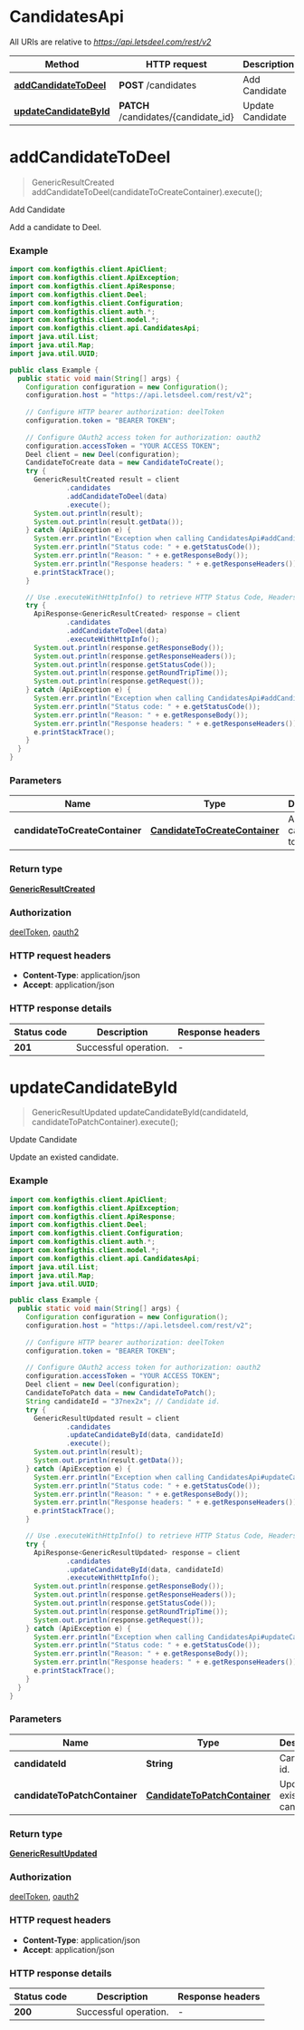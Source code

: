 # CandidatesApi

All URIs are relative to *https://api.letsdeel.com/rest/v2*

| Method | HTTP request | Description |
|------------- | ------------- | -------------|
| [**addCandidateToDeel**](CandidatesApi.md#addCandidateToDeel) | **POST** /candidates | Add Candidate |
| [**updateCandidateById**](CandidatesApi.md#updateCandidateById) | **PATCH** /candidates/{candidate_id} | Update Candidate |


<a name="addCandidateToDeel"></a>
# **addCandidateToDeel**
> GenericResultCreated addCandidateToDeel(candidateToCreateContainer).execute();

Add Candidate

Add a candidate to Deel.

### Example
```java
import com.konfigthis.client.ApiClient;
import com.konfigthis.client.ApiException;
import com.konfigthis.client.ApiResponse;
import com.konfigthis.client.Deel;
import com.konfigthis.client.Configuration;
import com.konfigthis.client.auth.*;
import com.konfigthis.client.model.*;
import com.konfigthis.client.api.CandidatesApi;
import java.util.List;
import java.util.Map;
import java.util.UUID;

public class Example {
  public static void main(String[] args) {
    Configuration configuration = new Configuration();
    configuration.host = "https://api.letsdeel.com/rest/v2";
    
    // Configure HTTP bearer authorization: deelToken
    configuration.token = "BEARER TOKEN";
    
    // Configure OAuth2 access token for authorization: oauth2
    configuration.accessToken = "YOUR ACCESS TOKEN";
    Deel client = new Deel(configuration);
    CandidateToCreate data = new CandidateToCreate();
    try {
      GenericResultCreated result = client
              .candidates
              .addCandidateToDeel(data)
              .execute();
      System.out.println(result);
      System.out.println(result.getData());
    } catch (ApiException e) {
      System.err.println("Exception when calling CandidatesApi#addCandidateToDeel");
      System.err.println("Status code: " + e.getStatusCode());
      System.err.println("Reason: " + e.getResponseBody());
      System.err.println("Response headers: " + e.getResponseHeaders());
      e.printStackTrace();
    }

    // Use .executeWithHttpInfo() to retrieve HTTP Status Code, Headers and Request
    try {
      ApiResponse<GenericResultCreated> response = client
              .candidates
              .addCandidateToDeel(data)
              .executeWithHttpInfo();
      System.out.println(response.getResponseBody());
      System.out.println(response.getResponseHeaders());
      System.out.println(response.getStatusCode());
      System.out.println(response.getRoundTripTime());
      System.out.println(response.getRequest());
    } catch (ApiException e) {
      System.err.println("Exception when calling CandidatesApi#addCandidateToDeel");
      System.err.println("Status code: " + e.getStatusCode());
      System.err.println("Reason: " + e.getResponseBody());
      System.err.println("Response headers: " + e.getResponseHeaders());
      e.printStackTrace();
    }
  }
}

```

### Parameters

| Name | Type | Description  | Notes |
|------------- | ------------- | ------------- | -------------|
| **candidateToCreateContainer** | [**CandidateToCreateContainer**](CandidateToCreateContainer.md)| Add a candidate to Deel | |

### Return type

[**GenericResultCreated**](GenericResultCreated.md)

### Authorization

[deelToken](../README.md#deelToken), [oauth2](../README.md#oauth2)

### HTTP request headers

 - **Content-Type**: application/json
 - **Accept**: application/json

### HTTP response details
| Status code | Description | Response headers |
|-------------|-------------|------------------|
| **201** | Successful operation. |  -  |

<a name="updateCandidateById"></a>
# **updateCandidateById**
> GenericResultUpdated updateCandidateById(candidateId, candidateToPatchContainer).execute();

Update Candidate

Update an existed candidate.

### Example
```java
import com.konfigthis.client.ApiClient;
import com.konfigthis.client.ApiException;
import com.konfigthis.client.ApiResponse;
import com.konfigthis.client.Deel;
import com.konfigthis.client.Configuration;
import com.konfigthis.client.auth.*;
import com.konfigthis.client.model.*;
import com.konfigthis.client.api.CandidatesApi;
import java.util.List;
import java.util.Map;
import java.util.UUID;

public class Example {
  public static void main(String[] args) {
    Configuration configuration = new Configuration();
    configuration.host = "https://api.letsdeel.com/rest/v2";
    
    // Configure HTTP bearer authorization: deelToken
    configuration.token = "BEARER TOKEN";
    
    // Configure OAuth2 access token for authorization: oauth2
    configuration.accessToken = "YOUR ACCESS TOKEN";
    Deel client = new Deel(configuration);
    CandidateToPatch data = new CandidateToPatch();
    String candidateId = "37nex2x"; // Candidate id.
    try {
      GenericResultUpdated result = client
              .candidates
              .updateCandidateById(data, candidateId)
              .execute();
      System.out.println(result);
      System.out.println(result.getData());
    } catch (ApiException e) {
      System.err.println("Exception when calling CandidatesApi#updateCandidateById");
      System.err.println("Status code: " + e.getStatusCode());
      System.err.println("Reason: " + e.getResponseBody());
      System.err.println("Response headers: " + e.getResponseHeaders());
      e.printStackTrace();
    }

    // Use .executeWithHttpInfo() to retrieve HTTP Status Code, Headers and Request
    try {
      ApiResponse<GenericResultUpdated> response = client
              .candidates
              .updateCandidateById(data, candidateId)
              .executeWithHttpInfo();
      System.out.println(response.getResponseBody());
      System.out.println(response.getResponseHeaders());
      System.out.println(response.getStatusCode());
      System.out.println(response.getRoundTripTime());
      System.out.println(response.getRequest());
    } catch (ApiException e) {
      System.err.println("Exception when calling CandidatesApi#updateCandidateById");
      System.err.println("Status code: " + e.getStatusCode());
      System.err.println("Reason: " + e.getResponseBody());
      System.err.println("Response headers: " + e.getResponseHeaders());
      e.printStackTrace();
    }
  }
}

```

### Parameters

| Name | Type | Description  | Notes |
|------------- | ------------- | ------------- | -------------|
| **candidateId** | **String**| Candidate id. | |
| **candidateToPatchContainer** | [**CandidateToPatchContainer**](CandidateToPatchContainer.md)| Update an existed candidate | |

### Return type

[**GenericResultUpdated**](GenericResultUpdated.md)

### Authorization

[deelToken](../README.md#deelToken), [oauth2](../README.md#oauth2)

### HTTP request headers

 - **Content-Type**: application/json
 - **Accept**: application/json

### HTTP response details
| Status code | Description | Response headers |
|-------------|-------------|------------------|
| **200** | Successful operation. |  -  |

